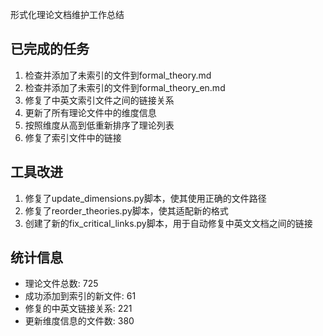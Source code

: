 形式化理论文档维护工作总结

## 已完成的任务
1. 检查并添加了未索引的文件到formal_theory.md
2. 检查并添加了未索引的文件到formal_theory_en.md
3. 修复了中英文索引文件之间的链接关系
4. 更新了所有理论文件中的维度信息
5. 按照维度从高到低重新排序了理论列表
6. 修复了索引文件中的链接

## 工具改进
1. 修复了update_dimensions.py脚本，使其使用正确的文件路径
2. 修复了reorder_theories.py脚本，使其适配新的格式
3. 创建了新的fix_critical_links.py脚本，用于自动修复中英文文档之间的链接

## 统计信息
- 理论文件总数: 725
- 成功添加到索引的新文件: 61
- 修复的中英文链接关系: 221
- 更新维度信息的文件数: 380
